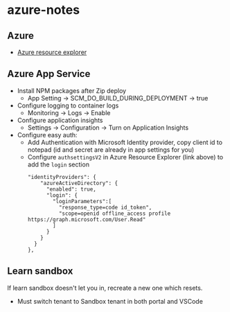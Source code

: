 # azure-notes

## Azure

* [Azure resource explorer](https://resources.azure.com/)

## Azure App Service

* Install NPM packages after Zip deploy
  * App Setting -> SCM_DO_BUILD_DURING_DEPLOYMENT -> true
* Configure logging to container logs
  * Monitoring -> Logs -> Enable
* Configure application insights
  * Settings -> Configuration -> Turn on Application Insights   
* Configure easy auth:
  * Add Authentication with Microsoft Identity provider, copy client id to notepad (id and secret are already in app settings for you)
  * Configure `authsettingsV2` in Azure Resource Explorer (link above) to add the `login` section
      ```
      "identityProviders": {
          "azureActiveDirectory": {
            "enabled": true,
            "login": {
              "loginParameters":[
                "response_type=code id_token",
                "scope=openid offline_access profile https://graph.microsoft.com/User.Read"
              ]
            }
          }
        }
      },
      ```

## Learn sandbox

If learn sandbox doesn't let you in, recreate a new one which resets. 
* Must switch tenant to Sandbox tenant in both portal and VSCode
